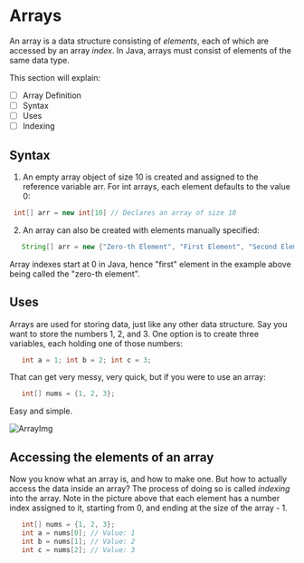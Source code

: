 ﻿# Arrays

An array is a data structure consisting of *elements*, each of which are accessed by an array *index*.  In Java, arrays must consist of elements of the same data type.



This section will explain:
 

 - [ ] Array Definition
 - [ ] Syntax
 - [ ] Uses
 - [ ] Indexing

## Syntax
1.  An empty array object of size 10 is created and assigned to the reference variable arr.  For int arrays, each element defaults to the value 0:
  ```java
   int[] arr = new int[10] // Declares an array of size 10
  ```
2.  An array can also be created with elements manually specified:
```java
   String[] arr = new {"Zero-th Element", "First Element", "Second Element"};  //  Declares an array of size 3 with elements already filled in
```

Array indexes start at 0 in Java, hence "first" element in the example above being called the "zero-th element".

## Uses
Arrays are used for storing data, just like any other data structure.  Say you want to store the numbers 1, 2, and 3.  One option is to create three variables, each holding one of those numbers:
```java
   int a = 1; int b = 2; int c = 3;
```
That can get very messy, very quick, but if you were to use an array:
```java
   int[] nums = {1, 2, 3};
```
Easy and simple.

![ArrayImg](https://beginnersbook.com/wp-content/uploads/2018/10/array.jpg)

## Accessing the elements of an array

Now you know what an array is, and how to make one.  But how to actually access the data inside an array?  The process of doing so is called *indexing* into the array.  Note in the picture above that each element has a number index assigned to it, starting from 0, and ending at the size of the array - 1.
```java
   int[] nums = {1, 2, 3};
   int a = nums[0]; // Value: 1
   int b = nums[1]; // Value: 2
   int c = nums[2]; // Value: 3
```
